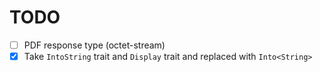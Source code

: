 # TODO

- [ ] PDF response type (octet-stream)
- [x] Take `IntoString` trait  and `Display` trait and replaced with `Into<String>`

